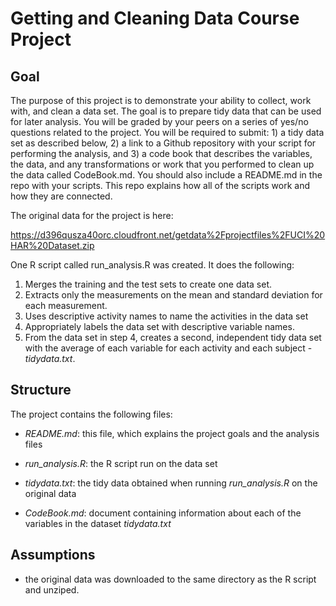 # Getting and Cleaning Data Course Project

## Goal

The purpose of this project is to demonstrate your ability to collect, work with, and clean a data set. The goal is to prepare tidy data that can be used for later analysis. You will be graded by your peers on a series of yes/no questions related to the project. You will be required to submit: 1) a tidy data set as described below, 2) a link to a Github repository with your script for performing the analysis, and 3) a code book that describes the variables, the data, and any transformations or work that you performed to clean up the data called CodeBook.md. You should also include a README.md in the repo with your scripts. This repo explains how all of the scripts work and how they are connected.


The original data for the project is here:

 https://d396qusza40orc.cloudfront.net/getdata%2Fprojectfiles%2FUCI%20HAR%20Dataset.zip  
 

One R script called run_analysis.R was created. It does the following:

1. Merges the training and the test sets to create one data set.
2. Extracts only the measurements on the mean and standard deviation for each measurement. 
3. Uses descriptive activity names to name the activities in the data set
4. Appropriately labels the data set with descriptive variable names. 
5. From the data set in step 4, creates a second, independent tidy data set with the average of each variable for each activity and each subject - *tidydata.txt*.

## Structure

The project contains the following files:

- *README.md*: this file, which explains the project goals and the analysis files

- *run_analysis.R*: the R script run on the data set

- *tidydata.txt*: the tidy data obtained when running *run_analysis.R* on the original data 

- *CodeBook.md*: document containing information about each of the variables in the dataset *tidydata.txt*


## Assumptions

- the original data was downloaded to the same directory as the R script and unziped.



